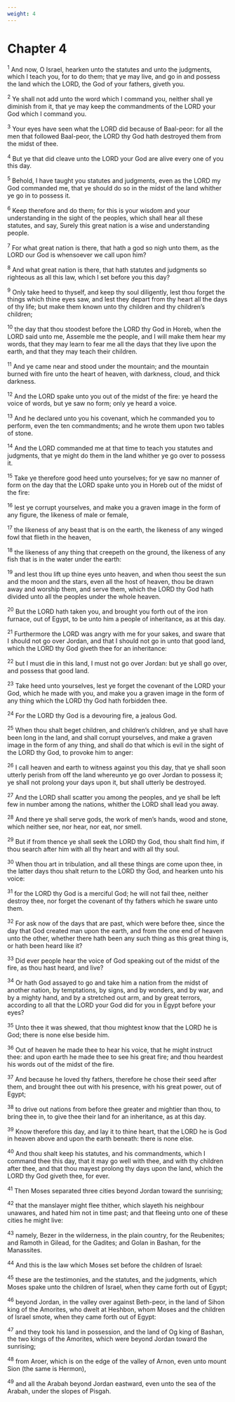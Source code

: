 ```yaml
---
weight: 4
---
```


# Chapter 4

<sup>1</sup> And now, O Israel, hearken unto the statutes and unto the judgments, which I teach you, for to do them; that ye may live, and go in and possess the land which the LORD, the God of your fathers, giveth you. 

<sup>2</sup> Ye shall not add unto the word which I command you, neither shall ye diminish from it, that ye may keep the commandments of the LORD your God which I command you. 

<sup>3</sup> Your eyes have seen what the LORD did because of Baal-peor: for all the men that followed Baal-peor, the LORD thy God hath destroyed them from the midst of thee. 

<sup>4</sup> But ye that did cleave unto the LORD your God are alive every one of you this day. 

<sup>5</sup> Behold, I have taught you statutes and judgments, even as the LORD my God commanded me, that ye should do so in the midst of the land whither ye go in to possess it. 

<sup>6</sup> Keep therefore and do them; for this is your wisdom and your understanding in the sight of the peoples, which shall hear all these statutes, and say, Surely this great nation is a wise and understanding people. 

<sup>7</sup> For what great nation is there, that hath a god so nigh unto them, as the LORD our God is whensoever we call upon him? 

<sup>8</sup> And what great nation is there, that hath statutes and judgments so righteous as all this law, which I set before you this day? 

<sup>9</sup> Only take heed to thyself, and keep thy soul diligently, lest thou forget the things which thine eyes saw, and lest they depart from thy heart all the days of thy life; but make them known unto thy children and thy children’s children; 

<sup>10</sup> the day that thou stoodest before the LORD thy God in Horeb, when the LORD said unto me, Assemble me the people, and I will make them hear my words, that they may learn to fear me all the days that they live upon the earth, and that they may teach their children. 

<sup>11</sup> And ye came near and stood under the mountain; and the mountain burned with fire unto the heart of heaven, with darkness, cloud, and thick darkness. 

<sup>12</sup> And the LORD spake unto you out of the midst of the fire: ye heard the voice of words, but ye saw no form; only ye heard a voice. 

<sup>13</sup> And he declared unto you his covenant, which he commanded you to perform, even the ten commandments; and he wrote them upon two tables of stone. 

<sup>14</sup> And the LORD commanded me at that time to teach you statutes and judgments, that ye might do them in the land whither ye go over to possess it. 

<sup>15</sup> Take ye therefore good heed unto yourselves; for ye saw no manner of form on the day that the LORD spake unto you in Horeb out of the midst of the fire: 

<sup>16</sup> lest ye corrupt yourselves, and make you a graven image in the form of any figure, the likeness of male or female, 

<sup>17</sup> the likeness of any beast that is on the earth, the likeness of any winged fowl that flieth in the heaven, 

<sup>18</sup> the likeness of any thing that creepeth on the ground, the likeness of any fish that is in the water under the earth: 

<sup>19</sup> and lest thou lift up thine eyes unto heaven, and when thou seest the sun and the moon and the stars, even all the host of heaven, thou be drawn away and worship them, and serve them, which the LORD thy God hath divided unto all the peoples under the whole heaven. 

<sup>20</sup> But the LORD hath taken you, and brought you forth out of the iron furnace, out of Egypt, to be unto him a people of inheritance, as at this day. 

<sup>21</sup> Furthermore the LORD was angry with me for your sakes, and sware that I should not go over Jordan, and that I should not go in unto that good land, which the LORD thy God giveth thee for an inheritance: 

<sup>22</sup> but I must die in this land, I must not go over Jordan: but ye shall go over, and possess that good land. 

<sup>23</sup> Take heed unto yourselves, lest ye forget the covenant of the LORD your God, which he made with you, and make you a graven image in the form of any thing which the LORD thy God hath forbidden thee. 

<sup>24</sup> For the LORD thy God is a devouring fire, a jealous God. 

<sup>25</sup> When thou shalt beget children, and children’s children, and ye shall have been long in the land, and shall corrupt yourselves, and make a graven image in the form of any thing, and shall do that which is evil in the sight of the LORD thy God, to provoke him to anger: 

<sup>26</sup> I call heaven and earth to witness against you this day, that ye shall soon utterly perish from off the land whereunto ye go over Jordan to possess it; ye shall not prolong your days upon it, but shall utterly be destroyed. 

<sup>27</sup> And the LORD shall scatter you among the peoples, and ye shall be left few in number among the nations, whither the LORD shall lead you away. 

<sup>28</sup> And there ye shall serve gods, the work of men’s hands, wood and stone, which neither see, nor hear, nor eat, nor smell. 

<sup>29</sup> But if from thence ye shall seek the LORD thy God, thou shalt find him, if thou search after him with all thy heart and with all thy soul. 

<sup>30</sup> When thou art in tribulation, and all these things are come upon thee, in the latter days thou shalt return to the LORD thy God, and hearken unto his voice: 

<sup>31</sup> for the LORD thy God is a merciful God; he will not fail thee, neither destroy thee, nor forget the covenant of thy fathers which he sware unto them. 

<sup>32</sup> For ask now of the days that are past, which were before thee, since the day that God created man upon the earth, and from the one end of heaven unto the other, whether there hath been any such thing as this great thing is, or hath been heard like it? 

<sup>33</sup> Did ever people hear the voice of God speaking out of the midst of the fire, as thou hast heard, and live? 

<sup>34</sup> Or hath God assayed to go and take him a nation from the midst of another nation, by temptations, by signs, and by wonders, and by war, and by a mighty hand, and by a stretched out arm, and by great terrors, according to all that the LORD your God did for you in Egypt before your eyes? 

<sup>35</sup> Unto thee it was shewed, that thou mightest know that the LORD he is God; there is none else beside him. 

<sup>36</sup> Out of heaven he made thee to hear his voice, that he might instruct thee: and upon earth he made thee to see his great fire; and thou heardest his words out of the midst of the fire. 

<sup>37</sup> And because he loved thy fathers, therefore he chose their seed after them, and brought thee out with his presence, with his great power, out of Egypt; 

<sup>38</sup> to drive out nations from before thee greater and mightier than thou, to bring thee in, to give thee their land for an inheritance, as at this day. 

<sup>39</sup> Know therefore this day, and lay it to thine heart, that the LORD he is God in heaven above and upon the earth beneath: there is none else. 

<sup>40</sup> And thou shalt keep his statutes, and his commandments, which I command thee this day, that it may go well with thee, and with thy children after thee, and that thou mayest prolong thy days upon the land, which the LORD thy God giveth thee, for ever. 

<sup>41</sup> Then Moses separated three cities beyond Jordan toward the sunrising; 

<sup>42</sup> that the manslayer might flee thither, which slayeth his neighbour unawares, and hated him not in time past; and that fleeing unto one of these cities he might live: 

<sup>43</sup> namely, Bezer in the wilderness, in the plain country, for the Reubenites; and Ramoth in Gilead, for the Gadites; and Golan in Bashan, for the Manassites. 

<sup>44</sup> And this is the law which Moses set before the children of Israel: 

<sup>45</sup> these are the testimonies, and the statutes, and the judgments, which Moses spake unto the children of Israel, when they came forth out of Egypt; 

<sup>46</sup> beyond Jordan, in the valley over against Beth-peor, in the land of Sihon king of the Amorites, who dwelt at Heshbon, whom Moses and the children of Israel smote, when they came forth out of Egypt: 

<sup>47</sup> and they took his land in possession, and the land of Og king of Bashan, the two kings of the Amorites, which were beyond Jordan toward the sunrising; 

<sup>48</sup> from Aroer, which is on the edge of the valley of Arnon, even unto mount Sion (the same is Hermon), 

<sup>49</sup> and all the Arabah beyond Jordan eastward, even unto the sea of the Arabah, under the slopes of Pisgah. 


